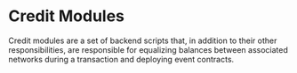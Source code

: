 # Credit Modules

Credit modules are a set of backend scripts that, in addition to their other responsibilities, are responsible for equalizing balances between associated networks during a transaction and deploying event contracts.
